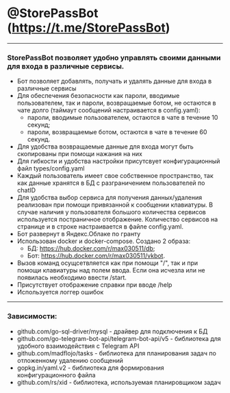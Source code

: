 # @StorePassBot (https://t.me/StorePassBot)
___

### StorePassBot позволяет удобно управлять своими данными для входа в различные сервисы.

- Бот позволяет добавлять, получать и удалять данные для входа в различные сервисы
- Для обеспечения безопасности как пароли, вводимые пользователем, так и пароли, возвращаемые ботом, не остаются в чате долго (таймаут сообщений настраивается в  config.yaml):
    - пароли, вводимые пользователем, остаются в чате в течение 10 секунд;
    - пароли, возвращаемые ботом, остаются в чате в течение 60 секунд.
- Для удобства возвращаемые данные для входа могут быть скопированы при помощи нажания на них
- Для гибкости и удобства настройки присутсвует конфигурационный файл types/config.yaml
- Каждый пользователь имеет свое собственное пространство, так как данные хранятся в БД с разграничением пользователей по chatID
- Для удобства выбор сервиса для получения данных/удаления реализован при помощи привязанной к сообщении клавиатуры. В случае наличия у пользователя большого количества сервисов используется постраничное отображение. Количество сервисов на странице и в строке настраивается в файле config.yaml.
- Бот развернут в Яндекс.Облаке по гранту
- Использован docker и docker-compose. Создано 2 образа:
    - БД: https://hub.docker.com/r/max030511/db;
    - Бот: https://hub.docker.com/r/max030511/vkbot.
- Вызов команд осущсетвляется как при помощи "/", так и при помощи клавиатуры над полем ввода. Если она исчезла или не появилась необходимо ввести /start.
- Присутствует отображение справки при вводе /help
- Используется логгер ошибок
___

### Зависимости:

- github.com/go-sql-driver/mysql - драйвер для подключения к БД
- github.com/go-telegram-bot-api/telegram-bot-api/v5 - библиотека для удобного взаимодействия с Telegram API
- github.com/madflojo/tasks - библиотека для планирования задач по отложенному удалению сообщений
- gopkg.in/yaml.v2 - библиотека для формирования конфигурационного файла
- github.com/rs/xid - библиотека, используемая планировщиком задач

